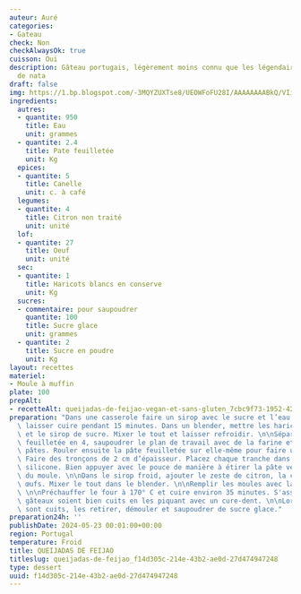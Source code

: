 ```yaml
---
auteur: Auré
categories:
- Gateau
check: Non
checkAlwaysOk: true
cuisson: Oui
description: Gâteau portugais, légèrement moins connu que les légendaires Pastéis
  de nata
draft: false
img: https://1.bp.blogspot.com/-3MQYZUXTse8/UEOWFoFU28I/AAAAAAAABkQ/VIij9QCy2sU/s1600/Queijadas+de+Feija%CC%83o.jpg
ingredients:
  autres:
  - quantite: 950
    title: Eau
    unit: grammes
  - quantite: 2.4
    title: Pate feuilletée
    unit: Kg
  epices:
  - quantite: 5
    title: Canelle
    unit: c. à café
  legumes:
  - quantite: 4
    title: Citron non traité
    unit: unité
  lof:
  - quantite: 27
    title: Oeuf
    unit: unité
  sec:
  - quantite: 1
    title: Haricots blancs en conserve
    unit: Kg
  sucres:
  - commentaire: pour saupoudrer
    quantite: 100
    title: Sucre glace
    unit: grammes
  - quantite: 2
    title: Sucre en poudre
    unit: Kg
layout: recettes
materiel:
- Moule à muffin
plate: 100
prepAlt:
- recetteAlt: queijadas-de-feijao-vegan-et-sans-gluten_7cbc9f73-1952-4297-bead-7d2e9b75de01
preparation: "Dans une casserole faire un sirop avec le sucre et l’eau. Mélanger et\
  \ laisser cuire pendant 15 minutes. Dans un blender, mettre les haricots bien rincés\
  \ et le sirop de sucre. Mixer le tout et laisser refroidir. \n\nSéparer la pâte\
  \ feuilletée en 4, saupoudrer le plan de travail avec de la farine et étirer les\
  \ pâtes. Rouler ensuite la pâte feuilletée sur elle-même pour faire un rouleau.\
  \ Faire des tronçons de 2 cm d’épaisseur. Placez chaque tranche dans le moule en\
  \ silicone. Bien appuyer avec le pouce de manière à étirer la pâte vers le haut\
  \ du moule. \n\nDans le sirop froid, ajouter le zeste de citron, la cannelle, les\
  \ œufs. Mixer le tout dans le blender. \n\nRemplir les moules avec la crème obtenue.\
  \ \n\nPréchauffer le four à 170° C et cuire environ 35 minutes. S'assurer que les\
  \ gâteaux soient bien cuits en les piquant avec un cure-dent. \n\nLorsque les gâteaux\
  \ sont cuits, les retirer, démouler et saupoudrer de sucre glace."
preparation24h: ''
publishDate: 2024-05-23 00:01:00+00:00
region: Portugal
temperature: Froid
title: QUEIJADAS DE FEIJAO
titleslug: queijadas-de-feijao_f14d305c-214e-43b2-ae0d-27d474947248
type: dessert
uuid: f14d305c-214e-43b2-ae0d-27d474947248
---
```

